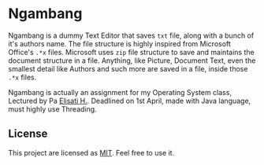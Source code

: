 # Ngambang

Ngambang is a dummy Text Editor that saves `txt` file, along with a bunch of it's authors name. The file structure is highly inspired from Microsoft Office's `.*x` files. Microsoft uses `zip` file structure to save and maintains the document structure in a file. Anything, like Picture, Document Text, even the smallest detail like Authors and such more are saved in a file, inside those `.*x` files.

Ngambang is actually an assignment for my Operating System class, Lectured by Pa [Elisati H.](http://informatika.unpar.ac.id/dosen/elisatih/). Deadlined on 1st April, made with Java language, must highly use Threading.

## License

This project are licensed as [MIT](LICENSE). Feel free to use it.